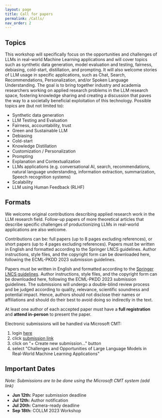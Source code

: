 ```yaml
---
layout: page
title: Call for papers
permalink: /Calls/
nav_order: 2
---
```


## Topics

This workshop will specifically focus on the opportunities and challenges of LLMs in
real-world Machine Learning applications and will cover topics such as synthetic data
generation, model evaluation and testing, fairness, debiasing, cold-start, distillation, and
prompting. It will also welcome stories of LLM usage in specific applications, such as
Chat, Search, Recommendations, Personalization, and/or Spoken Language
Understanding.
The goal is to bring together industry and academia researchers working on applied
research problems in the LLM research space, fostering knowledge sharing and creating
a discussion that paves the way to a societally beneficial exploitation of this technology.
Possible topics are (but not limited to):
- Synthetic data generation
- LLM Testing and Evaluation
- Fairness, accountability, trust
- Green and Sustainable LLM
- Debiasing
- Cold-start
- Knowledge Distillation
- Customization / Personalization
- Prompting
- Explanation and Contextualization
- LLMs applications (e.g. conversational AI, search, recommendations, natural
  language understanding, information extraction, summarization, Speech
  recognition systems)
- Scalability
- LLM using Human Feedback (RLHF)

## Formats

We welcome original contributions describing applied research work in the LLM research field. Follow-up papers of more theoretical articles that describe specific challenges of productionizing LLMs in real-world applications are also welcome.

Contributions can be: full papers (up to 8 pages excluding references), or short papers (up to 4 pages excluding references). Papers must be written in English and formatted according to the Springer LNCS guidelines. Author instructions, style files, and the copyright form can be downloaded here, following the ECML-PKDD 2023 submission guidelines.

Papers must be written in English and formatted  according to the [Springer LNCS guidelines](https://www.springer.com/gp/computer-science/lncs/conference-proceedings-guidelines). 
Author instructions, style files, and the copyright form can be downloaded here, following the ECML-PKDD 2023 submission
guidelines. The submissions will undergo a double-blind review process and be judged according
to quality, relevance, scientific soundness and potential impact. Hence, authors should
not disclose their names or affiliations and should do their best to avoid doing so
indirectly in the text.

At least one author of each accepted paper must have a <b>full registration</b> and <b>attend in-person</b> to present the paper.

Electronic submissions will be handled via Microsoft CMT:

1. login [here](https://cmt3.research.microsoft.com)
2. click [submission link](https://cmt3.research.microsoft.com/ECMLPKDDworkshop2023/Submission/Index)
3. click on "+ Create new submission…" button
4. select "Challenges and Opportunities of Large Language Models in Real-World Machine Learning Applications"

## Important Dates

*Note: Submissions are to be done using the Microsoft CMT system (add link)*

* **Jun 12th:** Paper submission deadline
* **Jul 12th:** Author notification
* **Jul 20th:** Camera-ready deadline
* **Sep 18th:** COLLM 2023 Workshop


